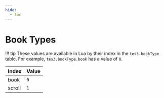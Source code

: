 ```yaml
---
hide:
  - toc
---
```


# Book Types

!!! tip
	These values are available in Lua by their index in the `tes3.bookType` table. For example, `tes3.bookType.book` has a value of `0`.

Index  | Value
------ | -----
book   | `0`
scroll | `1`
